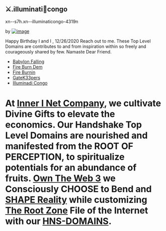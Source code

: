 ## ⚔.illuminati🙌congo 
xn--s7h.xn--illuminaticongo-4319n

by [![image](https://user-images.githubusercontent.com/37987346/101912317-96206680-3b8f-11eb-910e-d9d7e5015035.png)](http://shapereality.innerinetcompany.hns.to/)

Happy Birthday I and I , 12/26/2020
Reach out to me.
These Top Level Domains are contributes to and from inspiration within so freely and courageously shared by few. Namaste Dear Friend.

- [Babylon Falling](https://babylonfalling.hns.to/)
- [Fire Burn Dem](https://fireburndem.hns.to/) 
- [Fire Burnin](https://fireburnin.hns.to/)
- [GateK33pers](https://gatek33pers.hns.to/)
- [Illuminadi Congo](https://illuminadicongo.hns.to/)

# At [Inner I Net Company](http://dlink.innerinetcompany.hns.to/), we cultivate Divine Gifts to elevate the economics. Our Handshake Top Level Domains are nourished and manifested from the ROOT OF PERCEPTION, to spiritualize potentials for an abundance of fruits. [Own The Web 3](http://official.owntheweb3.hns.to/) we Consciously CHOOSE to Bend and [SHAPE Reality](http://innerinetcompany.shapereality.hns.to/) while customizing [The Root Zone](http://therootzone.hns.to/) File of the Internet with our [HNS-DOMAINS](http://home.hns-domains.hns.to/).




